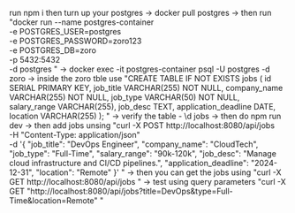 run npm i
then turn up your postgres 
-> docker pull postgres 
-> then run "docker run --name postgres-container \
  -e POSTGRES_USER=postgres \
  -e POSTGRES_PASSWORD=zoro123 \
  -e POSTGRES_DB=zoro \
  -p 5432:5432 \
  -d postgres
"
-> docker exec -it postgres-container psql -U postgres -d zoro
-> inside the zoro tble use "CREATE TABLE IF NOT EXISTS jobs (
    id SERIAL PRIMARY KEY,
    job_title VARCHAR(255) NOT NULL,
    company_name VARCHAR(255) NOT NULL,
    job_type VARCHAR(50) NOT NULL,
    salary_range VARCHAR(255),
    job_desc TEXT,
    application_deadline DATE,
    location VARCHAR(255)
);
"
-> verify the table - \d jobs
-> then do npm run dev
-> then add jobs unsing "curl -X POST http://localhost:8080/api/jobs \
-H "Content-Type: application/json" \
-d '{
    "job_title": "DevOps Engineer",
    "company_name": "CloudTech",
    "job_type": "Full-Time",
    "salary_range": "90k-120k",
    "job_desc": "Manage cloud infrastructure and CI/CD pipelines.",
    "application_deadline": "2024-12-31",
    "location": "Remote"
}'
"
-> then you can get the jobs using "curl -X GET http://localhost:8080/api/jobs
"
-> test using query parameters "curl -X GET "http://localhost:8080/api/jobs?title=DevOps&type=Full-Time&location=Remote"
"